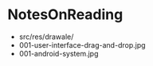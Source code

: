 # NotesOnReading
- src/res/drawale/
 - 001-user-interface-drag-and-drop.jpg
 - 001-android-system.jpg
